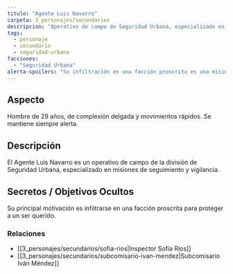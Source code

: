 ```yaml
---
titulo: "Agente Luis Navarro"
carpeta: 3_personajes/secundarios
descripcion: "Operativo de campo de Seguridad Urbana, especializado en seguimiento y vigilancia."
tags:
  - personaje
  - secundario
  - seguridad-urbana
facciones:
  - "Seguridad Urbana"
alerta-spoilers: "Su infiltración en una facción proscrita es una misión personal y secreta."
---
```


## Aspecto

Hombre de 29 años, de complexión delgada y movimientos rápidos. Se mantiene siempre alerta.

## Descripción

El Agente Luis Navarro es un operativo de campo de la división de Seguridad Urbana, especializado en misiones de seguimiento y vigilancia.

## Secretos / Objetivos Ocultos

Su principal motivación es infiltrarse en una facción proscrita para proteger a un ser querido.

### Relaciones

- [[3_personajes/secundarios/sofia-rios|Inspector Sofía Ríos]]
- [[3_personajes/secundarios/subcomisario-ivan-mendez|Subcomisario Iván Méndez]] 